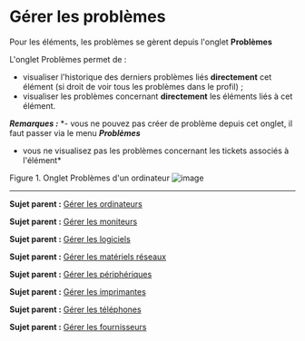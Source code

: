 Gérer les problèmes
===================

Pour les éléments, les problèmes se gèrent depuis l'onglet **Problèmes**

L'onglet Problèmes permet de :

-   visualiser l'historique des derniers problèmes liés **directement** cet élément (si droit de voir tous les problèmes dans le profil) ;
-   visualiser les problèmes concernant **directement** les éléments liés à cet élément.

***Remarques :***
*- vous ne pouvez pas créer de problème depuis cet onglet, il faut passer via le menu ***Problèmes*** 
 - vous ne visualisez pas les problèmes concernant les tickets associés à l'élément*

Figure 1. Onglet Problèmes d'un ordinateur
![image](docs/image/probleme_computer.png)

-------
**Sujet parent :** [Gérer les ordinateurs](index.php?fr/03_Module_Parc/04_Gérer_les_ordinateurs/01_Gérer_les_ordinateurs.md "Les ordinateurs se gèrent depuis le menu Parc > Ordinateurs")

**Sujet parent :** [Gérer les moniteurs](index.php?fr/03_Module_Parc/05_Gérer_les_moniteurs.md "Les moniteurs se gèrent depuis le menu Parc > Moniteurs")

**Sujet parent :** [Gérer les logiciels](index.php?fr/03_Module_Parc/06_Gérer_les_logiciels.md "Les logiciels se gèrent depuis le menu Parc > Logiciel")

**Sujet parent :** [Gérer les matériels réseaux](index.php?fr/03_Module_Parc/07_Gérer_les_matériels_réseaux.md "Les matériels réseaux se gèrent depuis le menu Parc > Réseaux")

**Sujet parent :** [Gérer les périphériques](index.php?fr/03_Module_Parc/08_Gérer_les_périphériques.md "Les périphériques se gèrent depuis le menu Parc > Périphériques")

**Sujet parent :** [Gérer les
imprimantes](../glpi/inventory_printer.html "Les imprimantes se gèrent depuis le menu Parc > Imprimantes")

**Sujet parent :** [Gérer les
téléphones](../glpi/inventory_phone.html "Les téléphones se gèrent depuis le menu Parc > Téléphones ;")

**Sujet parent :** [Gérer les
fournisseurs](../glpi/management_supplier.html "Les fournisseurs sont gérés depuis le menu Gestion > Fournisseurs")
